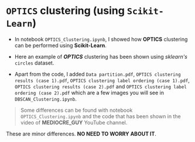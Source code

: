 # `OPTICS` clustering (using `Scikit-Learn`)

* In notebook `OPTICS_Clustering.ipynb`, I showed how __OPTICS__ clustering can be performed using **Scikit-Learn**.

* Here an example of _**OPTICS**_ clustering has been shown using _sklearn's_ `circles` dataset.
 
* Apart from the code, I added `Data partition.pdf`, `OPTICS clustering results (case 1).pdf`, `OPTICS clustering label ordering (case 1).pdf`, `OPTICS clustering results (case 2).pdf` and `OPTICS clustering label ordering (case 2).pdf` which are a few images you will see in `DBSCAN_Clustering.ipynb`.

> Some differences can be found with notebook `OPTICS_Clustering.ipynb` and the code that has been shown in the video of __MEDIOCRE_GUY__ YouTube channel.

These are minor differences. __NO NEED TO WORRY ABOUT IT__.
